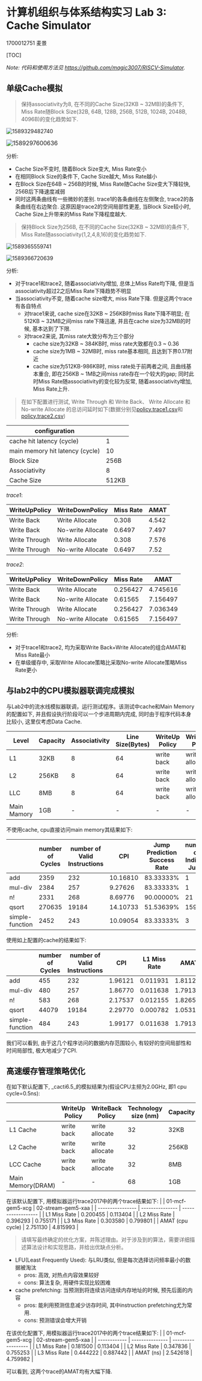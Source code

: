 # 计算机组织与体系结构实习 Lab 3: Cache Simulator

1700012751 麦景

[TOC]

_Note: 代码和使用方法见 https://github.com/magic3007/RISCV-Simulator._

##          单级Cache模拟

> 保持associativity为8, 在不同的Cache Size(32KB ~ 32MB)的条件下, Miss Rate随Block Size(32B, 64B, 128B, 256B, 512B, 1024B, 2048B, 4096B)的变化趋势如下.

![1589329482740](./lab3_report.assets/1589329482740.png)

<img src="./lab3_report.assets/1589297600636.png" alt="1589297600636" style="zoom:110%;" />

分析:

- Cache Size不变时, 随着Block Size变大, Miss Rate变小
- 在相同Block Size的条件下, Cache Size越大, Miss Rate越小
- 在Block Size在64B ~ 256B的时候, Miss Rate随Cache Size变大下降较快, 256B后下降速度减弱
- 同时这两条曲线有一些微妙的差别. trace1的各条曲线在左侧聚合, trace2的各条曲线在右边聚合. 这原因是trace2的空间局部性更差, 当Block Size较小时, Cache Size上升带来的Miss Rate下降程度越大. 

>  保持Block Size为256B, 在不同的Cache Size(32KB ~ 32MB)的条件下, Miss Rate随associativity(1,2,4,8,16)的变化趋势如下.

![1589365559741](./lab3_report.assets/1589365559741.png)

![1589366720639](./lab3_report.assets/1589366720639.png)

分析:
- 对于trace1和trace2, 随着associativity增加,  总体上Miss Rate均下降, 但是当associativity超过2之后Miss Rate下降趋势不明显
- 当associativity不变, 随着cache size增大, miss Rate下降. 但是这两个trace有各自特点
  - 对trace1来说, cache size在32KB ~ 256KB时miss Rate下降不明显; 在512KB ~ 32MB之间miss rate下降迅速, 并且在cache size为32MB的时候, 基本达到了下限.
  - 对trace2来说, 其miss rate大致分布为三个部分
    - cache size为32KB ~ 384KB时, miss rate大致都在0.3 ~ 0.36
    - cache size为1MB ~ 32MB时, miss rate基本相同, 且达到下界0.17附近
    - cache size为512KB-986KB时, miss rate处于前两者之间, 且曲线基本重合, 即在256KB ~ 1MB之间miss rate存在一个较大的gap; 同时此时Miss Rate随associativity的变化较为反常, 随着associativity增加,  Miss Rate上升.
>  在如下配置进行测试, Write Through 和 Write Back、 Write Allocate 和 No-write Allocate 的总访问延时如下(数据分别见[policy.trace1.csv](./policy.trace1.csv)和[policy.trace2.csv](./policy.trace2.csv))

| configuration                   |       |
| ------------------------------- | ----- |
| cache hit latency (cycle)       | 1     |
| main memory hit latency (cycle) | 10    |
| Block Size                      | 256B  |
| Associativity                   | 8     |
| Cache Size                      | 512KB |
_trace1_:

| WriteUpPolicy | WriteDownPolicy   | Miss Rate | AMAT  |
| ------------- | ----------------- | --------- | ----- |
| Write Back    | Write Allocate    | 0.308     | 4.542 |
| Write Back    | No-write Allocate | 0.6497    | 7.497 |
| Write Through | Write Allocate    | 0.308     | 7.576 |
| Write Through | No-write Allocate | 0.6497    | 7.52  |

_trace2_:

| WriteUpPolicy | WriteDownPolicy   | Miss Rate | AMAT     |
| ------------- | ----------------- | --------- | -------- |
| Write Back    | Write Allocate    | 0.256427  | 4.745616 |
| Write Back    | No-write Allocate | 0.61565   | 7.156497 |
| Write Through | Write Allocate    | 0.256427  | 7.036349 |
| Write Through | No-write Allocate | 0.61565   | 7.156497 |

分析:

- 对于trace1和trace2, 均为采取Write Back+Write Allocate的组合AMAT和Miss Rate最小
- 在单级缓存中, 采取Write Allocate策略比采取No-write Allocate策略Miss Rate更小

## 与lab2中的CPU模拟器联调完成模拟

与Lab2中的流水线模拟器联调，运行测试程序。该测试中cache和Main Memory的配置如下, 并且假设执行阶段可以一个步进周期内完成, 同时由于程序代码本身比较小, 这里仅考虑Data Cache. 

| Level       | Capacity | Associativity | Line Size(Bytes) | WriteUp Policy | WriteBack Policy | Hit Latency |
| ----------- | -------- | ------------- | ---------------- | -------------- | ---------------- | ----------- |
| L1          | 32KB     | 8             | 64               | write back     | write allocate   | 1           |
| L2          | 256KB    | 8             | 64               | write back     | write allocate   | 8           |
| LLC         | 8MB      | 8             | 64               | write back     | write allocate   | 20          |
| Main Mamory | 1GB      | -             | -                | -              | -                | 40          |

不使用cache, cpu直接访问main memory其结果如下:

|                 | number of Cycles | number of Valid Instructions | CPI      | Jump Prediction Success Rate | number of Indirect Jump | Stall for Data Hazard |
| --------------- | ----------- | ----------------------- | -------- | ---------------------------- | ------------------ | --------------------- |
| add             | 2359 | 232                     | 10.16810 | 83.33333%                    | 1                  | 52                    |
| mul-div         | 2384 | 257                     | 9.27626 | 83.33333%                    | 1                  | 52                    |
| n!              | 2331 | 268                     | 8.69776 | 90.00000%                    | 21                 | 28                    |
| qsort           | 270635 | 19184                   | 14.10733 | 51.53639%                    | 159                | 3204                  |
| simple-function | 2452 | 243                     | 10.09054 | 83.33333%                    | 3                  | 52                    |

使用如上配置的cache的结果如下:

|                 | number of Cycles | number of Valid Instructions | CPI      | L1 Miss Rate | AMAT |
| --------------- | ----------- | ----------------------- | -------- | ---------------------------- | --------------------- |
| add             | 455 | 232                     | 1.96121 | 0.011931            | 1.811280            |
| mul-div         | 480 | 257                     | 1.86770 | 0.011638            | 1.791367            |
| n!              | 583 | 268                     | 2.17537 | 0.012155            | 1.826535            |
| qsort           | 44079 | 19184                   | 2.29770 | 0.000782 | 1.053147 |
| simple-function | 484 | 243                     | 1.99177 | 0.011638            | 1.791367            |

我们可以看到, 由于这几个程序访问的数据内存范围较小, 有较好的空间局部性和时间局部性, 极大地减少了CPI.

## 高速缓存管理策略优化

在如下默认配置下, _cacti6.5_的模拟结果为(假设CPU主频为2.0GHz, 即1 cpu cycle=0.5ns):

|                   | WriteUp Policy | WriteBack  Policy | Technology size (nm) | Capacity | Associativity | Block Size(Bytes) | Hit Latency(ns) | Cycle |
| ----------------- | -------------- | ----------------- | -------------------- | -------- | ------------- | ----------------- | --------------- | ----- |
| L1 Cache          | write back     | write allocate    | 32                   | 32KB     | 8             | 64                | 0.468579        | 1     |
| L2 Cache          | write back     | write allocate    | 32                   | 256KB    | 8             | 64                | 0.673308        | 2     |
| LCC Cache         | write back     | write allocate    | 32                   | 8MB      | 8             | 64                | 1.66275         | 4     |
| Main Memory(DRAM) | -              | -                 | 68                   | 1GB      | 1             | 64                | 12.8821         | 26    |

在该默认配置下, 用模拟器运行trace2017中的两个trace结果如下:
|                  | 01-mcf-gem5-xcg | 02-stream-gem5-xaa |
| ---------------- | --------------- | ------------------ |
| L1 Miss Rate     | 0.200455        | 0.113404           |
| L2 Miss Rate     | 0.396293        | 0.755171           |
| L3 Miss Rate     | 0.303580        | 0.799801           |
| AMAT (cpu cycle) | 2.751130        | 4.815993           |

> 请填写最终确定的优化方案，并陈述理由。对于涉及到的算法，需要详细描述算法设计和实现思路，并给出优缺点分析。

- LFU(Least Frequently Used): 与LRU类似, 但是每次选择访问频率最小的数据被淘汰
  - pros: 高效, 对热点内容效果较好
  - cons: 算法复杂, 用硬件实现比较困难
- cache prefetching: 当预测到将连续访问连续内存地址的时候, 预先后面的内容
  - pros: 能利用预测信息减少访存时间, 其中instruction prefetching尤为常用.
  - cons: 预测错误会增大开销

在该优化配置下, 用模拟器运行trace2017中的两个trace结果如下:
|              | 01-mcf-gem5-xcg | 02-stream-gem5-xaa |
| ------------ | --------------- | ------------------ |
| L1 Miss Rate | 0.181500        | 0.113404           |
| L2 Miss Rate | 0.347836        | 0.755253           |
| L3 Miss Rate | 0.444222        | 0.887442           |
| AMAT (ns)    | 2.542618        | 4.759982           |

可以看到, 这两个trace的AMAT均有大幅下降.
